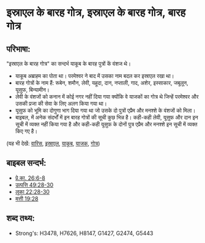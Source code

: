 # इस्राएल के बारह गोत्र, इस्राएल के बारह गोत्र, बारह गोत्र #

## परिभाषा: ##

"इस्राएल के बारह गोत्र" का सन्दर्भ याकूब के बारह पुत्रों कें वंशज थे।

* याकूब अब्राहम का पोता था। परमेश्वर ने बाद में उसका नाम बदल कर इस्राएल रखा था।
* बारह गोत्रों के नाम हैं: रूबेन, शमौन, लेवी, यहूदा, दान, नप्ताली, गाद, अशेर, इस्साकार, जबूलून, यूसुफ, बिन्यामीन।
* लेवी के वंशजों को कनान में कोई नगर नहीं दिया गया क्योंकि वे याजकों का गोत्र थे जिन्हें परमेश्वर और उसकी प्रजा की सेवा के लिए अलग किया गया था।
* यूसुफ को भूमि का दोगुणा भाग दिया गया था जो उसके दो पुत्रों एप्रैम और मनश्शे के वंशजों को मिला।
* बाइबल, में अनेक संदर्भों में इन बारह गोत्रों की सूची कुछ भिन्न है। कही-कही लेवी, यूसुफ और दान इन सूची में व्यक्त नहीं किया गया है और कही-कही यूसुफ के दोनों पुत्र एप्रैम और मनश्शे इन सूची में व्यक्त किए गए है।

(यह भी देखें: [वारिस](../kt/inherit.md), [इस्राएल](../kt/israel.md), [याकूब](../names/jacob.md), [याजक](../kt/priest.md), [गोत्र](../other/tribe.md)) 

## बाइबल सन्दर्भ: ##

* [प्रे.का. 26:6-8](rc://hi/tn/help/act/26/06)
* [उत्पत्ति 49:28-30](rc://hi/tn/help/gen/49/28)
* [लूका 22:28-30](rc://hi/tn/help/luk/22/28)
* [मत्ती 19:28](rc://hi/tn/help/mat/19/28)

## शब्द तथ्य: ##

* Strong's: H3478, H7626, H8147, G1427, G2474, G5443
